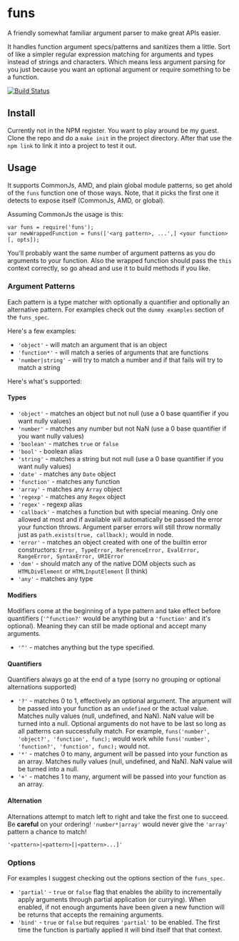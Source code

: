 # funs
A friendly somewhat familiar argument parser to make great APIs easier.

It handles function argument specs/patterns and sanitizes them a little. Sort of like a simpler regular expression matching for arguments and types instead of strings and characters. Which means less argument parsing for you just because you want an optional argument or require something to be a function.

[![Build Status](https://travis-ci.org/copenhas/funs.png)](https://travis-ci.org/copenhas/funs)

## Install
Currently not in the NPM register. You want to play around be my guest. 
Clone the repo and do a `make init` in the project directory.
After that use the `npm link` to link it into a project to test it out.

## Usage
It supports CommonJs, AMD, and plain global module patterns, so get ahold of the `funs` function one of those ways. Note, that it picks the first one it detects to expose itself (CommonJs, AMD, or global).

Assuming CommonJs the usage is this:

    var funs = require('funs');
    var newWrappedFunction = funs(['<arg pattern>, ...',] <your function> [, opts]);
You'll probably want the same number of argument patterns as you do arguments to your function.
Also the wrapped function should pass the `this` context correctly, so go ahead and use it to build methods if you like.
  
### Argument Patterns
Each pattern is a type matcher with optionally a quantifier and optionally an alternative pattern. For examples check out the `dummy examples` section of the `funs_spec`.

Here's a few examples:
* `'object'` - will match an argument that is an object
* `'function*'` - will match a series of arguments that are functions
* `'number|string'` - will try to match a number and if that fails will try to match a string
  
Here's what's supported:
#### Types
* `'object'` - matches an object but not null (use a 0 base quantifier if you want nully values)
* `'number'` - matches any number but not NaN (use a 0 base quantifier if you want nully values)
* `'boolean'` - matches `true` or `false`
* `'bool'` - boolean alias
* `'string'` - matches a string but not null (use a 0 base quantifier if you want nully values)
* `'date'` - matches any `Date` object
* `'function'` - matches any function
* `'array'` - matches any `Array` object
* `'regexp'` - matches any `Regex` object
* `'regex'` - regexp alias
* `'callback'` - matches a function but with special meaning. Only one allowed at most and if available will automatically be passed the error your function throws. Argument parser errors will still throw normally just as `path.exists(true, callback);` would in node.
* `'error'` - matches an object created with one of the builtin error constructors: ` Error, TypeError, ReferenceError, EvalError, RangeError, SyntaxError, URIError `
* `'dom'` - should match any of the native DOM objects such as `HTMLDivElement` or `HTMLInputElement` (I think)
* `'any'` - matches any type

#### Modifiers
Modifiers come at the beginning of a type pattern and take effect before quantifiers (`'^function?'` would be anything but a `'function'` and it's optional). Meaning they can still be made optional and accept many arguments.

* `'^'` - matches anything but the type specified.

#### Quantifiers
Quantifiers always go at the end of a type (sorry no grouping or optional alternations supported)

* `'?'` - matches 0 to 1, effectively an optional argument. The argument will be passed into your function as an `undefined` or the actual value. Matches nully values (null, undefined, and NaN). NaN value will be turned into a null. Optional arguments do not have to be last so long as all patterns can successfully match. For example, `funs('number', 'object?', 'function', func);` would work while `funs('number', 'function?', 'function', func);` would not.
* `'*'` - matches 0 to many, argument will be passed into your function as an array. Matches nully values (null, undefined, and NaN). NaN value will be turned into a null. 
* `'+'` - matches 1 to many, argument will be passed into your function as an array. 

#### Alternation
Alternations attempt to match left to right and take the first one to succeed. Be **careful** on your ordering!
`'number*|array'` would never give the `'array'` pattern a chance to match!

`'<pattern>|<pattern>[|<pattern>...]'`


### Options
For examples I suggest checking out the options section of the `funs_spec`.

* `'partial'` - `true` or `false` flag that enables the ability to incrementally apply arguments through partial application (or currying). When enabled, if not enough arguments have been given a new function will be returns that accepts the remaining arguments.
* `'bind'` - `true` or `false` but requires `'partial'` to be enabled. The first time the function is partially applied it will bind itself that that context. 

